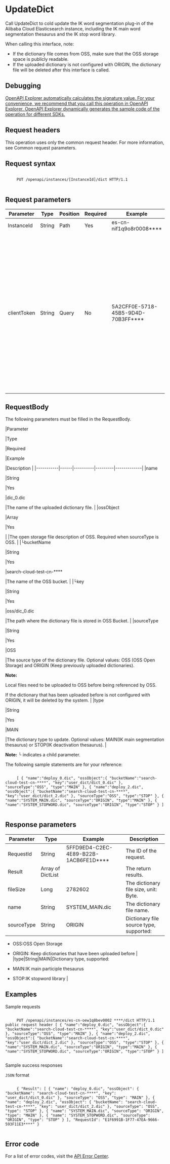 # UpdateDict

Call UpdateDict to cold update the IK word segmentation plug-in of the Alibaba Cloud Elasticsearch instance, including the IK main word segmentation thesaurus and the IK stop word library.

When calling this interface, note:

-   If the dictionary file comes from OSS, make sure that the OSS storage space is publicly readable.
-   If the uploaded dictionary is not configured with ORIGIN, the dictionary file will be deleted after this interface is called.

## Debugging

[OpenAPI Explorer automatically calculates the signature value. For your convenience, we recommend that you call this operation in OpenAPI Explorer. OpenAPI Explorer dynamically generates the sample code of the operation for different SDKs.](https://api.aliyun.com/#product=elasticsearch&api=UpdateDict&type=ROA&version=2017-06-13)

## Request headers

This operation uses only the common request header. For more information, see Common request parameters.

## Request syntax

```

     PUT /openapi/instances/[InstanceId]/dict HTTP/1.1 
   
```

## Request parameters

|Parameter|Type|Position|Required|Example|Description|
|---------|----|--------|--------|-------|-----------|
|InstanceId|String|Path|Yes|es-cn-nif1q9o8r0008\*\*\*\*|The ID of the instance. |
|clientToken|String|Query|No|5A2CFF0E-5718-45B5-9D4D-70B3FF\*\*\*\*|This parameter is used to ensure the idempotence of the request. You can use the client to generate the value, but you must ensure that it is unique among different requests. The token can contain only ASCII characters and cannot exceed 64 characters in length. |

## RequestBody

The following parameters must be filled in the RequestBody.

|Parameter

|Type

|Required

|Example

|Description |
|-----------|------|----------|---------|-------------|
|name

|String

|Yes

|dic\_0.dic

|The name of the uploaded dictionary file. |
|ossObject

|Array

|Yes

| |The open storage file description of OSS. Required when sourceType is OSS. |
|└bucketName

|String

|Yes

|search-cloud-test-cn-\*\*\*\*

|The name of the OSS bucket. |
|└key

|String

|Yes

|oss/dic\_0.dic

|The path where the dictionary file is stored in OSS Bucket. |
|sourceType

|String

|Yes

|OSS

|The source type of the dictionary file. Optional values: OSS \(OSS Open Storage\) and ORIGIN \(Keep previously uploaded dictionaries\).

**Note:**

Local files need to be uploaded to OSS before being referenced by OSS.

If the dictionary that has been uploaded before is not configured with ORIGIN, it will be deleted by the system. |
|type

|String

|Yes

|MAIN

|The dictionary type to update. Optional values: MAIN\(IK main segmentation thesaurus\) or STOP\(IK deactivation thesaurus\). |

**Note:** └ indicates a child parameter.

The following sample statements are for your reference:

```

     [ { "name":"deploy_0.dic", "ossObject":{ "bucketName":"search-cloud-test-cn-****", "key":"user_dict/dict_0.dic" }, "sourceType":"OSS", "type":"MAIN" }, { "name":"deploy_2.dic", "ossObject":{ "bucketName":"search-cloud-test-cn-****", "key":"user_dict/dict_2.dic" }, "sourceType":"OSS", "type":"STOP" }, { "name":"SYSTEM_MAIN.dic", "sourceType":"ORIGIN", "type":"MAIN" }, { "name":"SYSTEM_STOPWORD.dic", "sourceType":"ORIGIN", "type":"STOP" } ] 
   
```

## Response parameters

|Parameter|Type|Example|Description|
|---------|----|-------|-----------|
|RequestId|String|5FFD9ED4-C2EC-4E89-B22B-1ACB6FE1D\*\*\*\*|The ID of the request. |
|Result|Array of DictList| |The return results. |
|fileSize|Long|2782602|The dictionary file size, unit: Byte. |
|name|String|SYSTEM\_MAIN.dic|The dictionary file name. |
|sourceType|String|ORIGIN|Dictionary file source type, supported:

-   OSS:OSS Open Storage
-   ORIGIN: Keep dictionaries that have been uploaded before |
|type|String|MAIN|Dictionary type, supported:

-   MAIN:IK main participle thesaurus
-   STOP:IK stopword library |

## Examples

Sample requests

```

     PUT /openapi/instances/es-cn-oew1q8bev0002 ****/dict HTTP/1.1 public request header [ { "name":"deploy_0.dic", "ossObject":{ "bucketName":"search-cloud-test-cn-****", "key":"user_dict/dict_0.dic" }, "sourceType":"OSS", "type":"MAIN" }, { "name":"deploy_2.dic", "ossObject":{ "bucketName":"search-cloud-test-cn-****", "key":"user_dict/dict_2.dic" }, "sourceType":"OSS", "type":"STOP" }, { "name":"SYSTEM_MAIN.dic", "sourceType":"ORIGIN", "type":"MAIN" }, { "name":"SYSTEM_STOPWORD.dic", "sourceType":"ORIGIN", "type":"STOP" } ] 
   
```

Sample success responses

`JSON` format

```

     { "Result": [ { "name": "deploy_0.dic", "ossObject": { "bucketName": "search-cloud-test-cn-****", "key": "user_dict/dict_0.dic" }, "sourceType": "OSS", "type": "MAIN" }, { "name": "deploy_2.dic", "ossObject": { "bucketName": "search-cloud-test-cn-****", "key": "user_dict/dict_2.dic" }, "sourceType": "OSS", "type": "STOP" }, { "name": "SYSTEM_MAIN.dic", "sourceType": "ORIGIN", "type": "MAIN" }, { "name": "SYSTEM_STOPWORD.dic", "sourceType": "ORIGIN", "type": "STOP" } ], "RequestId": "E1F6991B-1F77-47EA-9666-593F11E3****" } 
   
```

## Error code

For a list of error codes, visit the [API Error Center](https://error-center.alibabacloud.com/status/product/elasticsearch).

